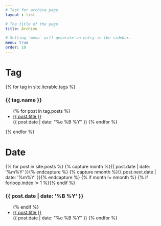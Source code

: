 ```yaml
---
# Test for archive page
layout : list

# The title of the page.
title: Archive

# Setting `menu` will generate an entry in the sidebar.
menu: true
order: 10
---
```


# Tag

{% for tag in site.iterable.tags %}
<h3>{{ tag.name }}</h3>
<ul>
	{% for post in tag.posts %}
		<li><a href="{{ post.url }}">{{ post.title }}</a></li>
		<time>{{ post.date | date: "%e %B %Y" }}</time>
	{% endfor %}
</ul>
{% endfor %}


# Date

{% for post in site.posts %}
	{% capture month %}{{ post.date | date: '%m%Y' }}{% endcapture %}
	{% capture nmonth %}{{ post.next.date | date: '%m%Y' }}{% endcapture %}
		{% if month != nmonth %}
			{% if forloop.index != 1 %}</ul>{% endif %}
			<h3>{{ post.date | date: '%B %Y' }}</h3><ul>
		{% endif %}
	<li><a href="{{ post.url }}">{{ post.title }}</a></li>
	<time>{{ post.date | date: "%e %B %Y" }}</time>
{% endfor %}
